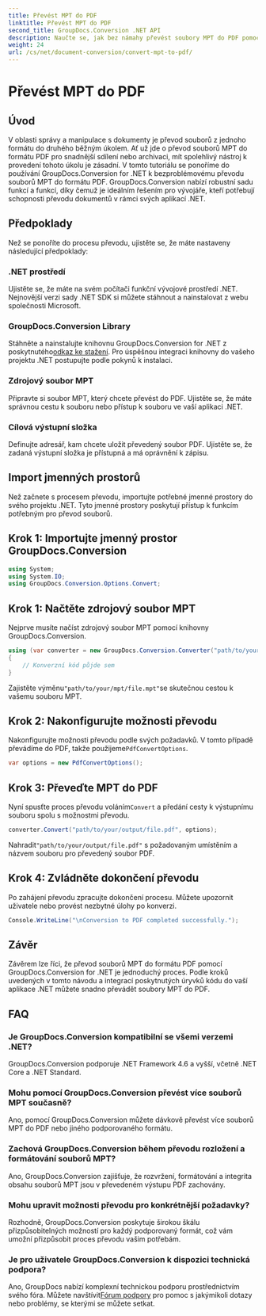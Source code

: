 ```yaml
---
title: Převést MPT do PDF
linktitle: Převést MPT do PDF
second_title: GroupDocs.Conversion .NET API
description: Naučte se, jak bez námahy převést soubory MPT do PDF pomocí GroupDocs.Conversion for .NET. Postupujte podle našich kroků pro integraci a efektivní správu dokumentů.
weight: 24
url: /cs/net/document-conversion/convert-mpt-to-pdf/
---
```


# Převést MPT do PDF

## Úvod
V oblasti správy a manipulace s dokumenty je převod souborů z jednoho formátu do druhého běžným úkolem. Ať už jde o převod souborů MPT do formátu PDF pro snadnější sdílení nebo archivaci, mít spolehlivý nástroj k provedení tohoto úkolu je zásadní. V tomto tutoriálu se ponoříme do používání GroupDocs.Conversion for .NET k bezproblémovému převodu souborů MPT do formátu PDF. GroupDocs.Conversion nabízí robustní sadu funkcí a funkcí, díky čemuž je ideálním řešením pro vývojáře, kteří potřebují schopnosti převodu dokumentů v rámci svých aplikací .NET.
## Předpoklady
Než se ponoříte do procesu převodu, ujistěte se, že máte nastaveny následující předpoklady:
### .NET prostředí
Ujistěte se, že máte na svém počítači funkční vývojové prostředí .NET. Nejnovější verzi sady .NET SDK si můžete stáhnout a nainstalovat z webu společnosti Microsoft.
### GroupDocs.Conversion Library
 Stáhněte a nainstalujte knihovnu GroupDocs.Conversion for .NET z poskytnutého[odkaz ke stažení](https://releases.groupdocs.com/conversion/net/). Pro úspěšnou integraci knihovny do vašeho projektu .NET postupujte podle pokynů k instalaci.
### Zdrojový soubor MPT
Připravte si soubor MPT, který chcete převést do PDF. Ujistěte se, že máte správnou cestu k souboru nebo přístup k souboru ve vaší aplikaci .NET.
### Cílová výstupní složka
Definujte adresář, kam chcete uložit převedený soubor PDF. Ujistěte se, že zadaná výstupní složka je přístupná a má oprávnění k zápisu.

## Import jmenných prostorů
Než začnete s procesem převodu, importujte potřebné jmenné prostory do svého projektu .NET. Tyto jmenné prostory poskytují přístup k funkcím potřebným pro převod souborů.
## Krok 1: Importujte jmenný prostor GroupDocs.Conversion
```csharp
using System;
using System.IO;
using GroupDocs.Conversion.Options.Convert;
```
## Krok 1: Načtěte zdrojový soubor MPT
Nejprve musíte načíst zdrojový soubor MPT pomocí knihovny GroupDocs.Conversion.
```csharp
using (var converter = new GroupDocs.Conversion.Converter("path/to/your/mpt/file.mpt"))
{
    // Konverzní kód půjde sem
}
```
 Zajistěte výměnu`"path/to/your/mpt/file.mpt"`se skutečnou cestou k vašemu souboru MPT.
## Krok 2: Nakonfigurujte možnosti převodu
 Nakonfigurujte možnosti převodu podle svých požadavků. V tomto případě převádíme do PDF, takže použijeme`PdfConvertOptions`.
```csharp
var options = new PdfConvertOptions();
```
## Krok 3: Převeďte MPT do PDF
 Nyní spusťte proces převodu voláním`Convert` a předání cesty k výstupnímu souboru spolu s možnostmi převodu.
```csharp
converter.Convert("path/to/your/output/file.pdf", options);
```
 Nahradit`"path/to/your/output/file.pdf"` s požadovaným umístěním a názvem souboru pro převedený soubor PDF.
## Krok 4: Zvládněte dokončení převodu
Po zahájení převodu zpracujte dokončení procesu. Můžete upozornit uživatele nebo provést nezbytné úlohy po konverzi.
```csharp
Console.WriteLine("\nConversion to PDF completed successfully.");
```

## Závěr
Závěrem lze říci, že převod souborů MPT do formátu PDF pomocí GroupDocs.Conversion for .NET je jednoduchý proces. Podle kroků uvedených v tomto návodu a integrací poskytnutých úryvků kódu do vaší aplikace .NET můžete snadno převádět soubory MPT do PDF.
## FAQ
### Je GroupDocs.Conversion kompatibilní se všemi verzemi .NET?
GroupDocs.Conversion podporuje .NET Framework 4.6 a vyšší, včetně .NET Core a .NET Standard.
### Mohu pomocí GroupDocs.Conversion převést více souborů MPT současně?
Ano, pomocí GroupDocs.Conversion můžete dávkově převést více souborů MPT do PDF nebo jiného podporovaného formátu.
### Zachová GroupDocs.Conversion během převodu rozložení a formátování souborů MPT?
Ano, GroupDocs.Conversion zajišťuje, že rozvržení, formátování a integrita obsahu souborů MPT jsou v převedeném výstupu PDF zachovány.
### Mohu upravit možnosti převodu pro konkrétnější požadavky?
Rozhodně, GroupDocs.Conversion poskytuje širokou škálu přizpůsobitelných možností pro každý podporovaný formát, což vám umožní přizpůsobit proces převodu vašim potřebám.
### Je pro uživatele GroupDocs.Conversion k dispozici technická podpora?
 Ano, GroupDocs nabízí komplexní technickou podporu prostřednictvím svého fóra. Můžete navštívit[Fórum podpory](https://forum.groupdocs.com/c/conversion/11) pro pomoc s jakýmikoli dotazy nebo problémy, se kterými se můžete setkat.